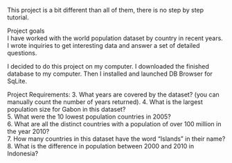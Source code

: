 This project is a bit different than all of them, there is no step by step tutorial.  

Project goals  
I have worked with the world population dataset by country in recent years. I wrote inquiries to get interesting data and answer a set of detailed questions.  

I decided to do this project on my computer. I downloaded the finished database to my computer. Then I installed and launched DB Browser for SqLite.  

Project Requirements:
3. What years are covered by the dataset? (you can manually count the number of years returned).
4. What is the largest population size for Gabon in this dataset?  
5. What were the 10 lowest population countries in 2005?  
6. What are all the distinct countries with a population of over 100 million in the year 2010?  
7. How many countries in this dataset have the word “Islands” in their name?  
8. What is the difference in population between 2000 and 2010 in Indonesia?  
